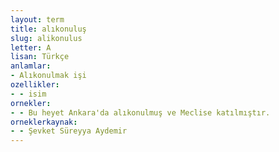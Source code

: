 ```yaml
---
layout: term
title: alıkonuluş
slug: alikonulus
letter: A
lisan: Türkçe
anlamlar:
- Alıkonulmak işi
ozellikler:
- - isim
ornekler:
- - Bu heyet Ankara'da alıkonulmuş ve Meclise katılmıştır.
orneklerkaynak:
- - Şevket Süreyya Aydemir
---
```

